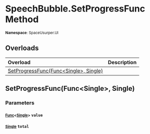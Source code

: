 # SpeechBubble.SetProgressFunc Method

<small>**Namespace**: SpaceUsurper.UI</small>

## Overloads

<div markdown="1" class="member-table">

| Overload | Description |
| :------- | ----------- |
| [SetProgressFunc(Func&lt;Single&gt;, Single)](#Func_Single_) |  | 

</div>

## SetProgressFunc(Func&lt;Single&gt;, Single)
### Parameters
#### <small>[Func](https://docs.microsoft.com/en-us/dotnet/api/system.func-1?view=netframework-4.5)&lt;[Single](https://docs.microsoft.com/en-us/dotnet/api/system.single?view=netframework-4.5)&gt;</small> `value`

#### <small>[Single](https://docs.microsoft.com/en-us/dotnet/api/system.single?view=netframework-4.5)</small> `total`

